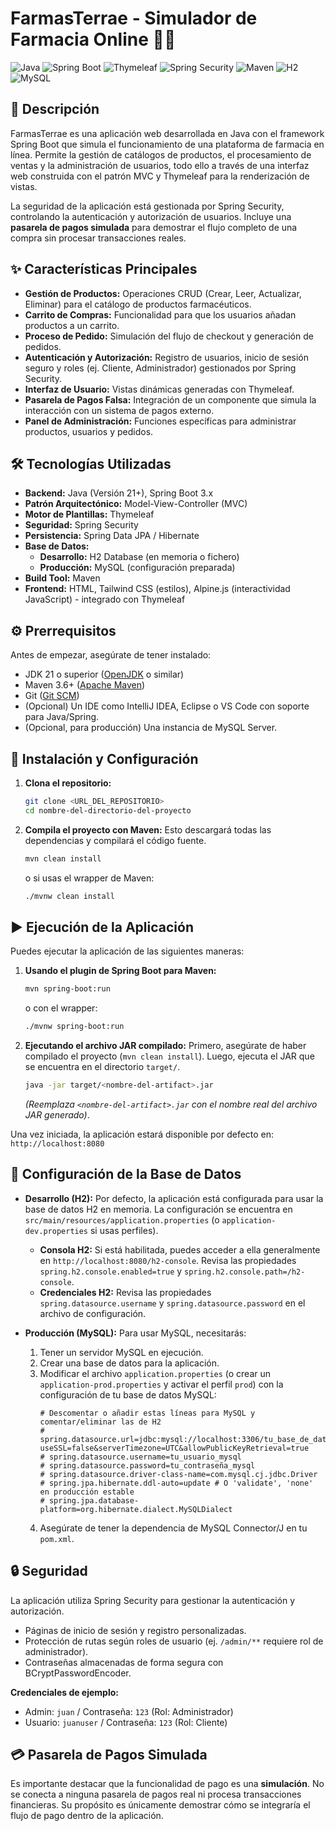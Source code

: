 # FarmasTerrae - Simulador de Farmacia Online 🛒💊

![Java](https://img.shields.io/badge/Java-21+-orange.svg) ![Spring Boot](https://img.shields.io/badge/Spring%20Boot-3.x-brightgreen.svg) ![Thymeleaf](https://img.shields.io/badge/Thymeleaf-blue.svg) ![Spring Security](https://img.shields.io/badge/Spring%20Security-brightgreen.svg) ![Maven](https://img.shields.io/badge/Maven-red.svg) ![H2](https://img.shields.io/badge/H2%20(Dev)-lightgrey.svg) ![MySQL](https://img.shields.io/badge/MySQL%20(Prod)-blue.svg)

## 📝 Descripción

FarmasTerrae es una aplicación web desarrollada en Java con el framework Spring Boot que simula el funcionamiento de una plataforma de farmacia en línea. Permite la gestión de catálogos de productos, el procesamiento de ventas y la administración de usuarios, todo ello a través de una interfaz web construida con el patrón MVC y Thymeleaf para la renderización de vistas.

La seguridad de la aplicación está gestionada por Spring Security, controlando la autenticación y autorización de usuarios. Incluye una **pasarela de pagos simulada** para demostrar el flujo completo de una compra sin procesar transacciones reales.

## ✨ Características Principales

* **Gestión de Productos:** Operaciones CRUD (Crear, Leer, Actualizar, Eliminar) para el catálogo de productos farmacéuticos.
* **Carrito de Compras:** Funcionalidad para que los usuarios añadan productos a un carrito.
* **Proceso de Pedido:** Simulación del flujo de checkout y generación de pedidos.
* **Autenticación y Autorización:** Registro de usuarios, inicio de sesión seguro y roles (ej. Cliente, Administrador) gestionados por Spring Security.
* **Interfaz de Usuario:** Vistas dinámicas generadas con Thymeleaf.
* **Pasarela de Pagos Falsa:** Integración de un componente que simula la interacción con un sistema de pagos externo.
* **Panel de Administración:** Funciones específicas para administrar productos, usuarios y pedidos.

## 🛠️ Tecnologías Utilizadas

* **Backend:** Java (Versión 21+), Spring Boot 3.x
* **Patrón Arquitectónico:** Model-View-Controller (MVC)
* **Motor de Plantillas:** Thymeleaf
* **Seguridad:** Spring Security
* **Persistencia:** Spring Data JPA / Hibernate
* **Base de Datos:**
    * **Desarrollo:** H2 Database (en memoria o fichero)
    * **Producción:** MySQL (configuración preparada)
* **Build Tool:** Maven
* **Frontend:** HTML, Tailwind CSS (estilos), Alpine.js (interactividad JavaScript) - integrado con Thymeleaf

## ⚙️ Prerrequisitos

Antes de empezar, asegúrate de tener instalado:

* JDK 21 o superior ([OpenJDK](https://openjdk.java.net/) o similar)
* Maven 3.6+ ([Apache Maven](https://maven.apache.org/))
* Git ([Git SCM](https://git-scm.com/))
* (Opcional) Un IDE como IntelliJ IDEA, Eclipse o VS Code con soporte para Java/Spring.
* (Opcional, para producción) Una instancia de MySQL Server.

## 🚀 Instalación y Configuración

1.  **Clona el repositorio:**
    ```bash
    git clone <URL_DEL_REPOSITORIO>
    cd nombre-del-directorio-del-proyecto
    ```

2.  **Compila el proyecto con Maven:**
    Esto descargará todas las dependencias y compilará el código fuente.
    ```bash
    mvn clean install
    ```
    o si usas el wrapper de Maven:
    ```bash
    ./mvnw clean install
    ```

## ▶️ Ejecución de la Aplicación

Puedes ejecutar la aplicación de las siguientes maneras:

1.  **Usando el plugin de Spring Boot para Maven:**
    ```bash
    mvn spring-boot:run
    ```
    o con el wrapper:
    ```bash
    ./mvnw spring-boot:run
    ```

2.  **Ejecutando el archivo JAR compilado:**
    Primero, asegúrate de haber compilado el proyecto (`mvn clean install`). Luego, ejecuta el JAR que se encuentra en el directorio `target/`.
    ```bash
    java -jar target/<nombre-del-artifact>.jar
    ```
    *(Reemplaza `<nombre-del-artifact>.jar` con el nombre real del archivo JAR generado)*.

Una vez iniciada, la aplicación estará disponible por defecto en: `http://localhost:8080`

## 💾 Configuración de la Base de Datos

* **Desarrollo (H2):**
    Por defecto, la aplicación está configurada para usar la base de datos H2 en memoria. La configuración se encuentra en `src/main/resources/application.properties` (o `application-dev.properties` si usas perfiles).
    * **Consola H2:** Si está habilitada, puedes acceder a ella generalmente en `http://localhost:8080/h2-console`. Revisa las propiedades `spring.h2.console.enabled=true` y `spring.h2.console.path=/h2-console`.
    * **Credenciales H2:** Revisa las propiedades `spring.datasource.username` y `spring.datasource.password` en el archivo de configuración.

* **Producción (MySQL):**
    Para usar MySQL, necesitarás:
    1.  Tener un servidor MySQL en ejecución.
    2.  Crear una base de datos para la aplicación.
    3.  Modificar el archivo `application.properties` (o crear un `application-prod.properties` y activar el perfil `prod`) con la configuración de tu base de datos MySQL:
        ```properties
        # Descomentar o añadir estas líneas para MySQL y comentar/eliminar las de H2
        # spring.datasource.url=jdbc:mysql://localhost:3306/tu_base_de_datos?useSSL=false&serverTimezone=UTC&allowPublicKeyRetrieval=true
        # spring.datasource.username=tu_usuario_mysql
        # spring.datasource.password=tu_contraseña_mysql
        # spring.datasource.driver-class-name=com.mysql.cj.jdbc.Driver
        # spring.jpa.hibernate.ddl-auto=update # O 'validate', 'none' en producción estable
        # spring.jpa.database-platform=org.hibernate.dialect.MySQLDialect
        ```
    4.  Asegúrate de tener la dependencia de MySQL Connector/J en tu `pom.xml`.

## 🔒 Seguridad

La aplicación utiliza Spring Security para gestionar la autenticación y autorización.
* Páginas de inicio de sesión y registro personalizadas.
* Protección de rutas según roles de usuario (ej. `/admin/**` requiere rol de administrador).
* Contraseñas almacenadas de forma segura con BCryptPasswordEncoder.

**Credenciales de ejemplo:**
* Admin: `juan` / Contraseña: `123` (Rol: Administrador)
* Usuario: `juanuser` / Contraseña: `123` (Rol: Cliente)

## 💳 Pasarela de Pagos Simulada

Es importante destacar que la funcionalidad de pago es una **simulación**. No se conecta a ninguna pasarela de pagos real ni procesa transacciones financieras. Su propósito es únicamente demostrar cómo se integraría el flujo de pago dentro de la aplicación.
